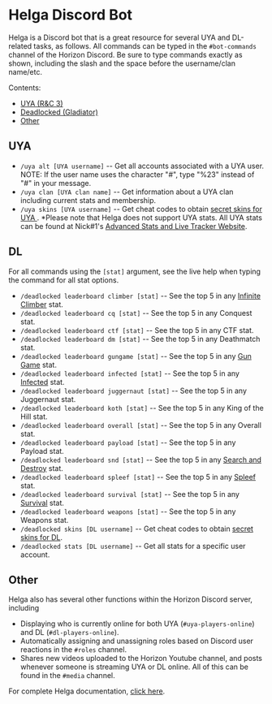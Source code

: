 # Helga Discord Bot

Helga is a Discord bot that is a great resource for several UYA and DL-related tasks, as follows.
All commands can be typed in the `#bot-commands` channel of the Horizon Discord. Be sure to type commands exactly as shown, including the slash and the space before the username/clan name/etc.

Contents:
- [UYA (R&C 3)](https://github.com/Horizon-Private-Server/horizon-wiki/blob/main/deadlocked/HELGA.MD#UYA)
- [Deadlocked (Gladiator)](https://github.com/Horizon-Private-Server/horizon-wiki/blob/main/deadlocked/HELGA.MD#DL)
- [Other](https://github.com/Horizon-Private-Server/horizon-wiki/blob/main/deadlocked/HELGA.MD#Documentation)


## UYA
- `/uya alt [UYA username]` -- Get all accounts associated with a UYA user. NOTE: If the user name uses the character "#", type "%23" instead of "#" in your message.
- `/uya clan [UYA clan name]` -- Get information about a UYA clan including current stats and membership.
- `/uya skins [UYA username]` -- Get cheat codes to obtain [secret skins for UYA ](https://github.com/Horizon-Private-Server/horizon-wiki/blob/main/up-your-arsenal/skins.md).
*Please note that Helga does not support UYA stats. All UYA stats can be found at Nick#1's [Advanced Stats and Live Tracker Website](https://www.uyatracker.net/).


## DL
For all commands using the `[stat]` argument, see the live help when typing the command for all stat options.
- `/deadlocked leaderboard climber [stat]` -- See the top 5 in any [Infinite Climber](https://github.com/Horizon-Private-Server/horizon-wiki/blob/main/deadlocked/GAME_MODES.MD#infinite-climber) stat.
- `/deadlocked leaderboard cq [stat]` -- See the top 5 in any Conquest stat.
- `/deadlocked leaderboard ctf [stat]` -- See the top 5 in any CTF stat.
- `/deadlocked leaderboard dm [stat]` -- See the top 5 in any Deathmatch stat.
- `/deadlocked leaderboard gungame [stat]` -- See the top 5 in any [Gun Game](https://github.com/Horizon-Private-Server/horizon-wiki/blob/main/deadlocked/GAME_MODES.MD#gun-game) stat.
- `/deadlocked leaderboard infected [stat]` -- See the top 5 in any [Infected](https://github.com/Horizon-Private-Server/horizon-wiki/blob/main/deadlocked/GAME_MODES.MD#infected) stat.
- `/deadlocked leaderboard juggernaut [stat]` -- See the top 5 in any Juggernaut stat.
- `/deadlocked leaderboard koth [stat]` -- See the top 5 in any King of the Hill stat.
- `/deadlocked leaderboard overall [stat]` -- See the top 5 in any Overall stat.
- `/deadlocked leaderboard payload [stat]` -- See the top 5 in any Payload stat.
- `/deadlocked leaderboard snd [stat]` -- See the top 5 in any [Search and Destroy](https://github.com/Horizon-Private-Server/horizon-wiki/blob/main/deadlocked/GAME_MODES.MD#search-and-destroy-snd) stat.
- `/deadlocked leaderboard spleef [stat]` -- See the top 5 in any [Spleef](https://github.com/Horizon-Private-Server/horizon-wiki/blob/main/deadlocked/GAME_MODES.MD#spleef) stat.
- `/deadlocked leaderboard survival [stat]` -- See the top 5 in any [Survival](https://github.com/Horizon-Private-Server/horizon-wiki/blob/main/deadlocked/GAME_MODES.MD#survival) stat.
- `/deadlocked leaderboard weapons [stat]` -- See the top 5 in any Weapons stat.
- `/deadlocked skins [DL username]` -- Get cheat codes to obtain [secret skins for DL](https://github.com/Horizon-Private-Server/horizon-wiki/blob/main/up-your-arsenal/skins.md).
- `/deadlocked stats [DL username]` -- Get all stats for a specific user account.


## Other
Helga also has several other functions within the Horizon Discord server, including
- Displaying who is currently online for both UYA (`#uya-players-online`) and DL (`#dl-players-online`).
- Automatically assigning and unassigning roles based on Discord user reactions in the `#roles` channel.
- Shares new videos uploaded to the Horizon Youtube channel, and posts whenever someone is streaming UYA or DL online. All of this can be found in the `#media` channel.

For complete Helga documentation, [click here](https://github.com/Horizon-Private-Server/helga-discord-bot).
